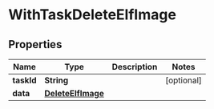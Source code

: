 

# WithTaskDeleteElfImage


## Properties

Name | Type | Description | Notes
------------ | ------------- | ------------- | -------------
**taskId** | **String** |  |  [optional]
**data** | [**DeleteElfImage**](DeleteElfImage.md) |  | 



